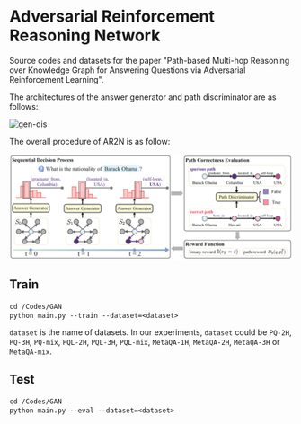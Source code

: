 # Adversarial Reinforcement Reasoning Network

Source codes and datasets for the paper "Path-based Multi-hop Reasoning over Knowledge Graph for Answering Questions via Adversarial Reinforcement Learning".

The architectures of the answer generator and path discriminator are as follows:

![gen-dis](/Users/dmwis/Desktop/gen-dis.png)

The overall procedure of AR2N is as follow:

![](./overview.png)

## Train

```
cd /Codes/GAN
python main.py --train --dataset=<dataset>
```

`dataset` is the name of datasets. In our experiments, `dataset` could be `PQ-2H`, `PQ-3H`, `PQ-mix`, `PQL-2H`, `PQL-3H`, `PQL-mix`, `MetaQA-1H`, `MetaQA-2H`, `MetaQA-3H` or `MetaQA-mix`.

## Test

```
cd /Codes/GAN
python main.py --eval --dataset=<dataset>
```

